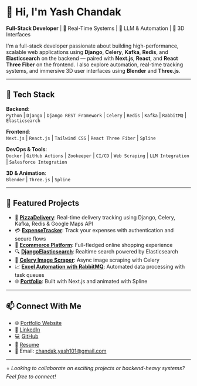 # 👋 Hi, I'm Yash Chandak

**Full-Stack Developer** | 🚀 Real-Time Systems | 🧠 LLM & Automation | 🎨 3D Interfaces

I'm a full-stack developer passionate about building high-performance, scalable web applications using **Django**, **Celery**, **Kafka**, **Redis**, and **Elasticsearch** on the backend — paired with **Next.js**, **React**, and **React Three Fiber** on the frontend. I also explore automation, real-time tracking systems, and immersive 3D user interfaces using **Blender** and **Three.js**.

---

## 🔧 Tech Stack

**Backend**:  
`Python` | `Django` | `Django REST Framework` | `Celery` | `Redis` | `Kafka` | `RabbitMQ` | `Elasticsearch`

**Frontend**:  
`Next.js` | `React.js` | `Tailwind CSS` | `React Three Fiber` | `Spline`

**DevOps & Tools**:  
`Docker` | `GitHub Actions` | `Zookeeper` | `CI/CD` | `Web Scraping` | `LLM Integration` | `Salesforce Integration`

**3D & Animation**:  
`Blender` | `Three.js` | `Spline`

---

## 🚀 Featured Projects

- 🔄 [**PizzaDelivery**](https://github.com/yashchandak101/PizzaDelivery): Real-time delivery tracking using Django, Celery, Kafka, Redis & Google Maps API  
- 💳 [**ExpenseTracker**](https://github.com/yashchandak101/ExpenseTracker): Track your expenses with authentication and secure flows  
- 🛒 [**Ecommerce Platform**](https://github.com/yashchandak101/Ecommerce): Full-fledged online shopping experience  
- 🔍 [**DjangoElasticsearch**](https://github.com/yashchandak101/DjangoElasticsearch): Realtime search powered by Elasticsearch  
- 🧠 [**Celery Image Scraper**](https://github.com/yashchandak101/Celery-ImageScraper): Async image scraping with Celery  
- 📈 [**Excel Automation with RabbitMQ**](https://github.com/yashchandak101/excelAutomation-RabbitMQ): Automated data processing with task queues  
- 🌐 [**Portfolio**](https://github.com/yashchandak101/portfolio): Built with Next.js and animated with Spline

---

## 📫 Connect With Me

- 🌐 [Portfolio Website](https://portfolio-yashchandak101s-projects.vercel.app/)
- 💼 [LinkedIn](https://linkedin.com/in/yashchandak101)
- 💻 [GitHub](https://github.com/yashchandak101)
- 📌 [Resume](https://github.com/user-attachments/files/20068191/Yash.Chandak.pdf)
- 📧 Email: chandak.yash101@gmail.com


---

⭐️ *Looking to collaborate on exciting projects or backend-heavy systems? Feel free to connect!*
